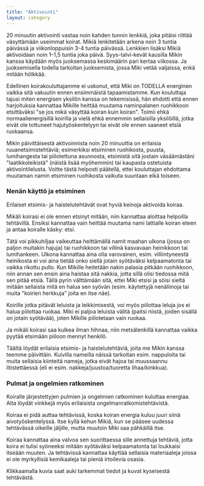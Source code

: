 ```yaml
---
title: "Aktivointi"
layout: category
---
```


20 minuutin aktivointi vastaa noin kahden tunnin lenkkiä, joka pitäisi riittää väsyttämään useimmat koirat. Mikiä lenkitetään arkena noin 3 tuntia päivässä ja viikonloppuisin 3-4 tuntia päivässä. Lenkkien lisäksi Mikiä aktivoidaan noin 1–1,5 tuntia joka päivä. Syys-talvi-kevät kausilla Mikin kanssa käydään myös juoksemassa keskimäärin pari kertaa viikossa. Ja juoksemisella todella tarkoitan juoksemista, jossa Miki vetää valjaissa, enkä mitään hölkkää.

Edellinen koirakouluttajamme ei uskonut, että Miki on TODELLA energinen vaikka sitä vakuutin ennen ensimmäistä tapaamistamme. Kun kouluttaja tajusi miten energisen yksilön kanssa on tekemisissä, hän ehdotti että ennen harjoituksia kannattaa Mikille heittää muutama naminpalanen ruohikkoon etsittäväksi "se jos mikä väsyttää koiran kuin koiran". Toimii ehkä normaalienergisillä koirilla ja vielä ehkä ennemmin sellaisilla yksilöillä, jotka eivät ole tottuneet hajutyöskentelyyn tai eivät ole ennen saaneet etsiä ruokaansa.

Mikin päivittäisestä aktivoinnista noin 20 minuuttia on erilaisia ruuanetsimistehtäviä; esimerkiksi etsiminen ruohikosta, puusta, lumihangesta tai piilotettuna asunnosta, etsimistä sitä jostain väsäämästäni "laatikkoleikistä" (näistä lisää myöhemmin) tai kaupasta ostetuista aktivointilelusta. Voitte tästä helposti päätellä, ettei kouluttajan ehdottama muutaman namin etsiminen ruohikosta vaikuta suuntaan eikä toiseen.

### Nenän käyttö ja etsiminen

Erilaiset etsimis- ja haistelutehtävät ovat hyviä keinoja aktivoida koiraa.

Mikäli koirasi ei ole ennen etsinyt mitään, niin kannattaa aloittaa helpoilla tehtävillä. Ensiksi kannattaa vain heittää muutama nami lattialle koiran eteen ja antaa koiralle käsky: etsi.

Tätä voi pikkuhiljaa vaikeuttaa heittämällä namit maahan ulkona (jossa on paljon muitakin hajuja) tai ruohikkoon tai villinä kasvavaan heinikkoon tai lumihankeen. Ulkona kannattaa aina olla varovainen, esim. villiintyneestä heinikosta ei voi aina tietää onko siellä jotain syötäväksi kelpaamatonta tai vaikka rikottu pullo. Kun Mikille heitetään nakin palasia pitkään ruohikkoon, niin annan sen ensin aina haistaa sitä nakkia, jotta sillä olisi tiedossa mitä sen pitää etsiä. Tällä pyrin välttämään sitä, ettei Miki etsisi ja söisi sieltä mitään sellaista mitä en halua sen syövän (esim. käytettyjä nenäliinoja tai muita "koirien herkkuja" joita en itse näe).

Koirille jotka pitävät leluista ja leikkimisestä, voi myös piilottaa leluja jos ei halua piilottaa ruokaa. Miki ei paljoa leluista välitä (paitsi niistä, joiden sisällä on jotain syötävää), joten Mikille piilotetaan vain ruokaa.

Ja mikäli koirasi saa kulkea ilman hihnaa, niin metsälenkillä kannattaa vaikka pyytää etsimään piiloon mennyt henkilö.

Täältä löydät erilaisia etsimis- ja haistelutehtäviä, joita me Mikin kanssa teemme päivittäin. Kuivilla nameilla näissä tarkoitan esim. nappuloita tai muita sellaisia kiinteitä nameja, jotka eivät hajoa tai muussaannu litistettäessä (eli ei esim. nakkeja/juustoa/tuoretta lihaa/kinkkua).

### Pulmat ja ongelmien ratkominen

Koiralle järjestettyjen pulmien ja ongelmien ratkominen kuluttaa energiaa. Alta löydät vinkkejä myös erilaisista ongelmanratkomistehtävistä.

Koiraa ei pidä auttaa tehtävissä, koska koiran energia kuluu juuri siinä aivotyöskentelyssä. Itse kyllä kehun Mikiä, kun se pääsee uudessa tehtävässä oikeille jäljille, mutta muutoin Miki saa pähkäillä itse.

Koiraa kannattaa aina valvoa sen suorittaessa sille annettuja tehtäviä, jotta koira ei tulisi syöneeksi mitään syötäväksi kelpaamatonta tai loukkaisi itseään muuten. Ja tehtävissä kannattaa käyttää sellaisia materiaaleja joissa ei ole myrkyllisiä kemikaaleja tai pieniä irtoilevia osasia.

Klikkaamalla kuvia saat auki tarkemmat tiedot ja kuvat kyseisestä tehtävästä.
